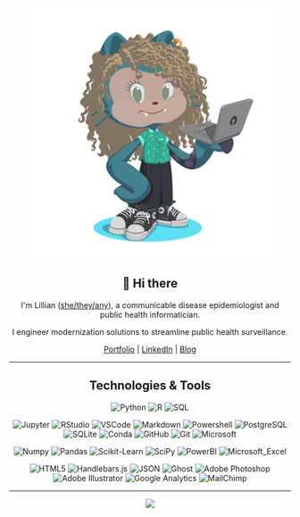 
<div align=center>


  
<img src="https://github.com/tyg3rr/tyg3rr/blob/main/octocat-1694623381704.png" width="450px" height="450px" />
  
## 👋 Hi there


I'm Lillian ([she/they/any](https://en.pronouns.page/@tyg3r)), a communicable disease epidemiologist and public health informatician. 

I engineer modernization solutions to streamline public health surveillance.

[Portfolio](https://tyg3r.com/) | [LinkedIn](https://www.linkedin.com/in/lillianjensen0/) | [Blog](https://tyg3r.com/tag/blog/)

---




## Technologies & Tools

![Python](https://img.shields.io/badge/-Python-000?&logo=Python)
![R](https://img.shields.io/badge/-R-000?&logo=R)
![SQL](https://img.shields.io/badge/-SQL-000?&logo=MySQL)


![Jupyter](https://img.shields.io/badge/-Jupyter-000?&logo=Jupyter)
![RStudio](https://img.shields.io/badge/-RStudio-000?&logo=RStudio)
![VSCode](https://img.shields.io/badge/-Visual%20Studio%20Code-000?&logo=Visual%20Studio%20Code)
![Markdown](https://img.shields.io/badge/-Markdown-000?&logo=markdown)
![Powershell](https://img.shields.io/badge/-Powershell-000?&logo=powershell)
![PostgreSQL](https://img.shields.io/badge/-PostgreSQL-000?&logo=PostgreSQL)
![SQLite](https://img.shields.io/badge/-SQLite-000?&logo=SQLite)
![Conda](https://img.shields.io/badge/-Conda-000?&logo=anaconda)
![GitHub](https://img.shields.io/badge/-GitHub-000?&logo=github)
![Git](https://img.shields.io/badge/-Git-000?&logo=git)
![Microsoft](https://img.shields.io/badge/-Microsoft-000?&logo=Microsoft)


![Numpy](https://img.shields.io/badge/-Numpy-000?&logo=Numpy)
![Pandas](https://img.shields.io/badge/-Pandas-000?&logo=Pandas)
![Scikit-Learn](https://img.shields.io/badge/-Scikit%20Learn-000?&logo=scikit%20learn)
![SciPy](https://img.shields.io/badge/-SciPy-000?&logo=SciPy)
![PowerBI](https://img.shields.io/badge/-PowerBI-000?&logo=Power%20BI)
![Microsoft_Excel](https://img.shields.io/badge/-Microsoft%20Excel-000?&logo=Microsoft%20Excel)


![HTML5](https://img.shields.io/badge/-HTML5-000?&logo=HTML5)
![Handlebars.js](https://img.shields.io/badge/-Handlebars.js-000?&logo=Handlebars.js)
![JSON](https://img.shields.io/badge/-JSON-000?&logo=JSON)
![Ghost](https://img.shields.io/badge/-Ghost-000?&logo=ghost)
![Adobe Photoshop](https://img.shields.io/badge/-Adobe%20Photoshop-000?&logo=Adobe%20Photoshop)
![Adobe Illustrator](https://img.shields.io/badge/-Adobe%20Illustrator-000?&logo=Adobe%20Illustrator)
![Google Analytics](https://img.shields.io/badge/-Google%20Analytics-000?&logo=google%20analytics)
![MailChimp](https://img.shields.io/badge/-MailChimp-000?&logo=mailchimp)

---


<img src="https://github-profile-summary-cards.vercel.app/api/cards/profile-details?username=tyg3rr&theme=dark" />
</div>
